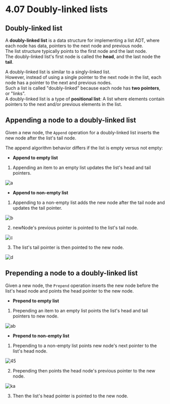 # 4.07 Doubly-linked lists

## Doubly-linked list
A **doubly-linked list** is a data structure for implementing a list ADT, where each node has data, pointers to the next node and previous node.   
The list structure typically points to the first node and the last node.    
The doubly-linked list's first node is called the **head**, and the last node the **tail**.   

A doubly-linked list is similar to a singly-linked list.   
However, instead of using a single pointer to the next node in the list, each node has a pointer to the next and previous nodes.   
Such a list is called "doubly-linked" because each node has **two pointers**, or "links".   
A doubly-linked list is a type of **positional list**: A list where elements contain pointers to the next and/or previous elements in the list.

## Appending a node to a doubly-linked list
Given a new node, the ``Append`` operation for a doubly-linked list inserts the new node after the list's tail node.   

The append algorithm behavior differs if the list is empty versus not empty:   
* **Append to empty list**
1. Appending an item to an empty list updates the list's head and tail pointers.

![a](https://github.com/ijaejun1025/CIS223-Algorithms/assets/154036705/29410c7b-0baf-49d8-a870-9f9787d763c2)

* **Append to non-empty list**
1. Appending to a non-empty list adds the new node after the tail node and updates the tail pointer.

![b](https://github.com/ijaejun1025/CIS223-Algorithms/assets/154036705/f95dc7dc-e8dc-433d-8e3a-20b6df492b0b)

2. newNode's previous pointer is pointed to the list's tail node.

![c](https://github.com/ijaejun1025/CIS223-Algorithms/assets/154036705/3be87884-93b4-4d11-8d06-07a41c77cd41)

3. The list's tail pointer is then pointed to the new node.

![d](https://github.com/ijaejun1025/CIS223-Algorithms/assets/154036705/37e49651-545c-440d-85d0-c6fb7b6f8ecc)

## Prepending a node to a doubly-linked list
Given a new node, the ``Prepend`` operation inserts the new node before the list's head node and points the head pointer to the new node.
* **Prepend to empty list**
1. Prepending an item to an empty list points the list's head and tail pointers to new node.

![ab](https://github.com/ijaejun1025/CIS223-Algorithms/assets/154036705/3e10371f-1531-4b6c-85ba-9cddc4260618)

* **Prepend to non-empty list**
1. Prepending to a non-empty list points new node's next pointer to the list's head node.

![45](https://github.com/ijaejun1025/CIS223-Algorithms/assets/154036705/66bb6695-c906-40a3-baf0-f1484feb1368)

2. Prepending then points the head node's previous pointer to the new node.

![ka](https://github.com/ijaejun1025/CIS223-Algorithms/assets/154036705/b22d23ee-2e69-4d0c-a20e-b848eb7ce7fd)

3. Then the list's head pointer is pointed to the new node.




